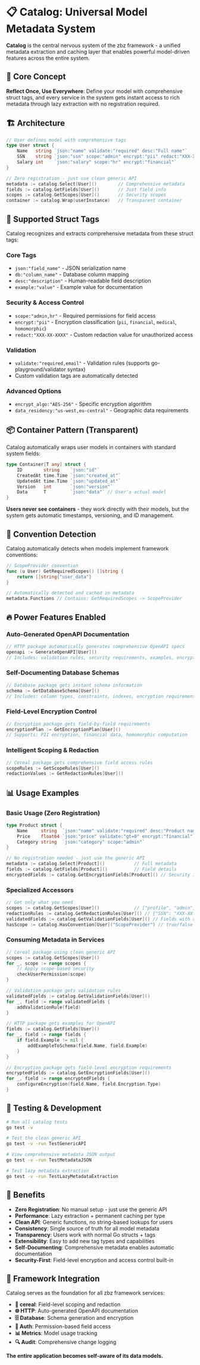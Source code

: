 # 📋 Catalog: Universal Model Metadata System

**Catalog** is the central nervous system of the zbz framework - a unified metadata extraction and caching layer that enables powerful model-driven features across the entire system.

## 🎯 Core Concept

**Reflect Once, Use Everywhere**: Define your model with comprehensive struct tags, and every service in the system gets instant access to rich metadata through lazy extraction with no registration required.

## 🏗️ Architecture

```go
// User defines model with comprehensive tags
type User struct {
    Name   string `json:"name" validate:"required" desc:"Full name"`
    SSN    string `json:"ssn" scope:"admin" encrypt:"pii" redact:"XXX-XX-XXXX"`
    Salary int    `json:"salary" scope:"hr" encrypt:"financial"`
}

// Zero registration - just use clean generic API
metadata := catalog.Select[User]()        // Comprehensive metadata
fields := catalog.GetFields[User]()       // Just field info
scopes := catalog.GetScopes[User]()       // Security scopes
container := catalog.Wrap(userInstance)   // Transparent container
```

## 🚀 Supported Struct Tags

Catalog recognizes and extracts comprehensive metadata from these struct tags:

### **Core Tags**
- `json:"field_name"` - JSON serialization name
- `db:"column_name"` - Database column mapping  
- `desc:"description"` - Human-readable field description
- `example:"value"` - Example value for documentation

### **Security & Access Control**
- `scope:"admin,hr"` - Required permissions for field access
- `encrypt:"pii"` - Encryption classification (`pii`, `financial`, `medical`, `homomorphic`)
- `redact:"XXX-XX-XXXX"` - Custom redaction value for unauthorized access

### **Validation**
- `validate:"required,email"` - Validation rules (supports go-playground/validator syntax)
- Custom validation tags are automatically detected

### **Advanced Options**
- `encrypt_algo:"AES-256"` - Specific encryption algorithm
- `data_residency:"us-west,eu-central"` - Geographic data requirements

## 📦 Container Pattern (Transparent)

Catalog automatically wraps user models in containers with standard system fields:

```go
type Container[T any] struct {
    ID        string    `json:"id"`
    CreatedAt time.Time `json:"created_at"`
    UpdatedAt time.Time `json:"updated_at"`
    Version   int       `json:"version"`
    Data      T         `json:"data"` // User's actual model
}
```

**Users never see containers** - they work directly with their models, but the system gets automatic timestamps, versioning, and ID management.

## 🎨 Convention Detection

Catalog automatically detects when models implement framework conventions:

```go
// ScopeProvider convention
func (u User) GetRequiredScopes() []string {
    return []string{"user_data"}
}

// Automatically detected and cached in metadata
metadata.Functions // Contains: GetRequiredScopes -> ScopeProvider
```

## 🔥 Power Features Enabled

### **Auto-Generated OpenAPI Documentation**
```go
// HTTP package automatically generates comprehensive OpenAPI specs
openapi := GenerateOpenAPI[User]()
// Includes: validation rules, security requirements, examples, encryption docs
```

### **Self-Documenting Database Schemas**
```go
// Database package gets instant schema information
schema := GetDatabaseSchema[User]()
// Includes: column types, constraints, indexes, encryption requirements
```

### **Field-Level Encryption Control**
```go
// Encryption package gets field-by-field requirements
encryptionPlan := GetEncryptionPlan[User]()
// Supports: PII encryption, financial data, homomorphic computation
```

### **Intelligent Scoping & Redaction**
```go
// Cereal package gets comprehensive field access rules
scopeRules := GetScopeRules[User]()
redactionValues := GetRedactionRules[User]()
```

## 📊 Usage Examples

### Basic Usage (Zero Registration)
```go
type Product struct {
    Name     string  `json:"name" validate:"required" desc:"Product name"`
    Price    float64 `json:"price" validate:"gt=0" encrypt:"financial"`
    Category string  `json:"category" scope:"admin"`
}

// No registration needed - just use the generic API
metadata := catalog.Select[Product]()           // Full metadata
fields := catalog.GetFields[Product]()          // Field details
encryptedFields := catalog.GetEncryptionFields[Product]() // Security info
```

### Specialized Accessors
```go
// Get only what you need
scopes := catalog.GetScopes[User]()             // ["profile", "admin", "hr"]  
redactionRules := catalog.GetRedactionRules[User]() // {"SSN": "XXX-XX-XXXX"}
validatedFields := catalog.GetValidationFields[User]() // Fields with rules
hasScope := catalog.HasConvention[User]("ScopeProvider") // true/false
```

### Consuming Metadata in Services
```go
// Cereal package using clean generic API
scopes := catalog.GetScopes[User]()
for _, scope := range scopes {
    // Apply scope-based security
    checkUserPermission(scope)
}

// Validation package gets validation rules
validatedFields := catalog.GetValidationFields[User]()
for _, field := range validatedFields {
    addValidationRule(field)
}

// HTTP package gets examples for OpenAPI
fields := catalog.GetFields[User]()
for _, field := range fields {
    if field.Example != nil {
        addExampleToSchema(field.Name, field.Example)
    }
}

// Encryption package gets field-level encryption requirements
encryptedFields := catalog.GetEncryptionFields[User]()
for _, field := range encryptedFields {
    configureEncryption(field.Name, field.Encryption.Type)
}
```

## 🧪 Testing & Development

```bash
# Run all catalog tests
go test -v

# Test the clean generic API
go test -v -run TestGenericAPI

# View comprehensive metadata JSON output
go test -v -run TestMetadataJSON

# Test lazy metadata extraction
go test -v -run TestLazyMetadataExtraction
```

## 🎯 Benefits

- **Zero Registration**: No manual setup - just use the generic API
- **Performance**: Lazy extraction + permanent caching per type
- **Clean API**: Generic functions, no string-based lookups for users
- **Consistency**: Single source of truth for all model metadata
- **Transparency**: Users work with normal Go structs + tags
- **Extensibility**: Easy to add new tag types and capabilities
- **Self-Documenting**: Comprehensive metadata enables automatic documentation
- **Security-First**: Field-level encryption and access control built-in

## 🚀 Framework Integration

Catalog serves as the foundation for all zbz framework services:

- **🥣 cereal**: Field-level scoping and redaction
- **🌐 HTTP**: Auto-generated OpenAPI documentation  
- **🗄️ Database**: Schema generation and encryption
- **🔐 Auth**: Permission-based field access
- **📊 Metrics**: Model usage tracking
- **🔍 Audit**: Comprehensive change logging

**The entire application becomes self-aware of its data models.**